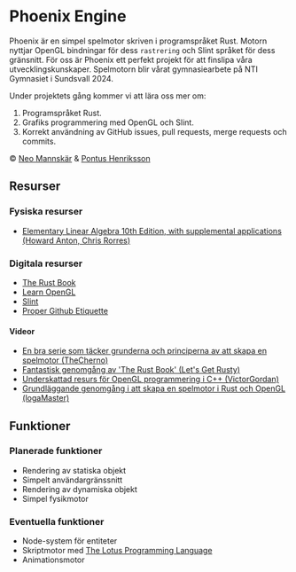 # Phoenix Engine

Phoenix är en simpel spelmotor skriven i programspråket Rust. Motorn nyttjar OpenGL bindningar för dess `rastrering` och Slint språket för dess gränsnitt. För oss är Phoenix ett perfekt projekt för att finslipa våra utvecklingskunskaper. Spelmotorn blir vårat gymnasiearbete på NTI Gymnasiet i Sundsvall 2024.

Under projektets gång kommer vi att lära oss mer om:

1. Programspråket Rust.
2. Grafiks programmering med OpenGL och Slint.
3. Korrekt användning av GitHub issues, pull requests, merge requests och commits.

:copyright: [Neo Mannskär](https://github.com/neomannskar) & [Pontus Henriksson](https://github.com/pontushenriksson)

## Resurser

### Fysiska resurser

* [Elementary Linear Algebra 10th Edition, with supplemental applications (Howard Anton, Chris Rorres)](https://books.google.se/books/about/Elementary_Linear_Algebra_with_Supplemen.html?id=I8GNPgAACAAJ&redir_esc=y)

### Digitala resurser

* [The Rust Book](https://doc.rust-lang.org/book/)
* [Learn OpenGL](https://learnopengl.com/Getting-started/OpenGL)
* [Slint](https://releases.slint.dev/)
* [Proper Github Etiquette](https://betterprogramming.pub/git-workflow-etiquette-f22d96b8b0b8)

#### Videor

* [En bra serie som täcker grunderna och principerna av att skapa en spelmotor (TheCherno)](https://youtube.com/playlist?list=PLlrATfBNZ98dC-V-N3m0Go4deliWHPFwT&si=VCfmACkznrGt7yWt)
* [Fantastisk genomgång av 'The Rust Book' (Let's Get Rusty)](https://youtube.com/playlist?list=PLai5B987bZ9CoVR-QEIN9foz4QCJ0H2Y8&si=6F9_wdnwF-yI-e8B)
* [Underskattad resurs för OpenGL programmering i C++ (VictorGordan)](https://www.youtube.com/@VictorGordan/)
* [Grundläggande genomgång i att skapa en spelmotor i Rust och OpenGL (logaMaster)](https://www.youtube.com/playlist?list=PL6TfJEvHZ7C--kM59vKUwNnh30ngWZKUD)

## Funktioner

### Planerade funktioner

* Rendering av statiska objekt
* Simpelt användargränssnitt
* Rendering av dynamiska objekt
* Simpel fysikmotor

### Eventuella funktioner

* Node-system för entiteter
* Skriptmotor med [The Lotus Programming Language](https://github.com/totem-studios/lotus)
* Animationsmotor
